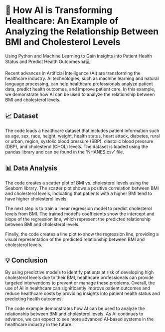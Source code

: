 <!-- @format -->

# 🤖 How AI is Transforming Healthcare: An Example of Analyzing the Relationship Between BMI and Cholesterol Levels

Using Python and Machine Learning to Gain Insights into Patient Health Status and Predict Health Outcomes 📊💻

Recent advances in Artificial Intelligence (AI) are transforming the healthcare industry. AI technologies, such as machine learning and natural language processing, can help healthcare professionals analyze patient data, predict health outcomes, and improve patient care. In this example, we demonstrate how AI can be used to analyze the relationship between BMI and cholesterol levels.

## 📈 Dataset

The code loads a healthcare dataset that includes patient information such as age, sex, race, height, weight, health status, heart attack, diabetes, rural or urban, region, systolic blood pressure (SBP), diastolic blood pressure (DBP), and cholesterol (CHOL) levels. The dataset is loaded using the pandas library and can be found in the 'NHANES.csv' file.

## 📊 Data Analysis

The code creates a scatter plot of BMI vs. cholesterol levels using the Seaborn library. The scatter plot shows a positive correlation between BMI and cholesterol levels, indicating that patients with a higher BMI tend to have higher cholesterol levels.

The next step is to train a linear regression model to predict cholesterol levels from BMI. The trained model's coefficients show the intercept and slope of the regression line, which represent the predicted relationship between BMI and cholesterol levels.

Finally, the code creates a line plot to show the regression line, providing a visual representation of the predicted relationship between BMI and cholesterol levels.

## 💡 Conclusion

By using predictive models to identify patients at risk of developing high cholesterol levels due to their BMI, healthcare professionals can provide targeted interventions to prevent or manage these problems. Overall, the use of AI in healthcare can significantly improve patient outcomes and reduce healthcare costs by providing insights into patient health status and predicting health outcomes.

The code example demonstrates how AI can be used to analyze the relationship between BMI and cholesterol levels. As AI continues to advance, we can expect to see more advanced AI-based systems in the healthcare industry in the future.
